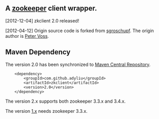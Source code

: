 
## A [zookeeper](http://zookeeper.apache.org) client wrapper.

[2012-12-04]
    zkclient 2.0 released!

[2012-04-12]
    Origin source code is forked from [sgroschupf](https://github.com/sgroschupf/zkclient).
    The origin author is [Peter Voss](https://github.com/pvoss).

## Maven Dependency

The version 2.0 has been synchronized to [Maven Central Repository](http://repo1.maven.org/maven2/com/github/adyliu/zkclient/).

        <dependency>
            <groupId>com.github.adyliu</groupId>
            <artifactId>zkclient</artifactId>
            <version>2.0</version>
        </dependency>

The version 2.x supports both zookeeper 3.3.x and 3.4.x.

The version [1.x](http://repo1.maven.org/maven2/com/github/adyliu/zkclient/) needs zookeeper 3.3.x.
